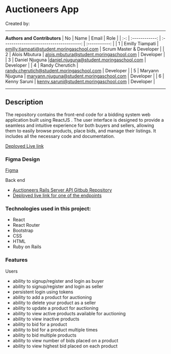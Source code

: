 # Auctioneers App
Created by: 

---
**Authors and Contributors**
| No  |      Name      |                  Email                   |     Role      |
| :-: | :------------: | :--------------------------------------: | :-----------: |
|  1 | Emilly Tiampati  | emilly.tiampati@student.moringaschool.com |   Scrum Master  & Developer    |
|  2  | Alois Mbutura  | 	alois.mbutura@student.moringaschool.com |   Developer      |
|  3  | Daniel Njuguna  |daniel.njuguna@student.moringaschool.com |   Developer      |
|  4  | Randy Cherutich  | randy.cherutich@student.moringaschool.com |   Developer        |
|  5  | Maryann Njuguna  | maryann.njuguna@student.moringaschool.com |   Developer       |
|  6  | Kenny Saruni  | kenny.saruni@student.moringaschool.com |   Developer       |

---
## Description
The repository contains the front-end code for a bidding system web application built using ReactJS . The user interface is designed to provide a seamless and intuitive experience for both buyers and sellers, allowing them to easily browse products, place bids, and manage their listings. It includes all the necessary code and documentation.

[Deployed Live link](https://auctioneers.vercel.app/)

### Figma Design
[Figma](https://www.figma.com/file/lDYzrdEsl1dlzT71XGUJ9c/Auctioneer-app?t=UFEMdL6vgaC2P0jV-0)

Back end
* [Auctioneers Rails Server API Gitbub Repository ](https://github.com/sereyatiampati/Auctioneers-Rails-API)
* [Deployed live link for one of the endpoints](https://testing-e1kb.onrender.com/products) 

### Technologies used in this project:
- React
- React Router
- Bootstrap
- CSS
- HTML
- Ruby on Rails

### Features
Users
* ability to signup/register and login as buyer
* ability to signup/register and login as seller
* persistent login using tokens
* ability to add a product for auctioning
* ability to delete your product as a seller
* ability to update a product for auctioning
* ability to view active products available for auctioning
* ability to view inactive products 
* ability to bid for a product
* ability to bid for a product multiple times
* ability to bid multiple products
* ability to view number of bids placed on a product
* ability to view highest bid placed on each product




